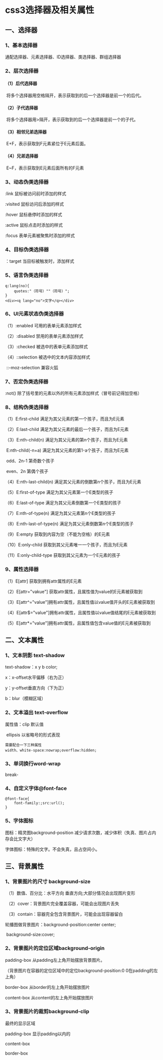 # css3选择器及相关属性

## 一、选择器

### 1、基本选择器

通配选择器、元素选择器、ID选择器、类选择器、群组选择器

### 2、层次选择器

#### （1）后代选择器

​	将多个选择器用空格隔开，表示获取到的后一个选择器是前一个的后代。

#### （2）子代选择器

​	将多个选择器用>隔开，表示获取到的后一个选择器是前一个的子代。

#### （3）相邻兄弟选择器

​	E+F，表示获取到F元素紧位于E元素后面。

#### （4）兄弟选择器

​	E~F，表示获取到E元素后面所有的F元素

### 3、动态伪类选择器

:link 鼠标被访问前时添加的样式

:visited 鼠标访问后添加的样式

:hover 鼠标悬停时添加的样式

:active 鼠标点击时添加的样式

:focus 表单元素被聚焦时添加的样式

### 4、目标伪类选择器

：target 当目标被触发时，添加样式

### 5、语言伪类选择器

```
q:lang(no){
	quotes:"（符号）""（符号）";
}
<div><q lang="no">文字</q></div>
```

### 6、UI元素状态伪类选择器

（1）:enabled 可用的表单元素添加样式

（2）:disabled 禁用的表单元素添加样式

（3）:checked 被选中的表单元素添加样式

（4）::selection 被选中的文本内容添加样式

​	::-moz-selection 兼容火狐

### 7、否定伪类选择器

:not() 除了括号里的元素以外的所有元素添加样式（冒号前记得加空格）

### 8、结构伪类选择器

（1）E:first-child 满足为其父元素的第一个孩子，而且为E元素

（2）E:last-child 满足为其父元素的最后一个孩子，而且为E元素

（3）E:nth-child(n) 满足为其父元素的第n个孩子，而且为E元素

​	E:nth-child(-n+a) 满足为其父元素的第1-a个孩子，而且为E元素

​	odd、2n-1 第奇数个孩子

​	even、2n 第偶个孩子

（4）E:nth-last-child(n) 满足其父元素的倒数第n个孩子，而且为E元素

（5）E:first-of-type 满足为其父元素第一个E类型的孩子

（6）E:last-of-type 满足为其父元素倒数第一个E类型的孩子

（7）E:nth-of-type(n) 满足为其父元素第n个E类型的孩子

（8）E:nth-last-of-type(n) 满足为其父元素倒数第n个E类型的孩子

（9）E:empty 获取到内容为空（不能为空格）的E元素

（10）E:only-child 获取到其父元素唯一一个孩子，而且为E元素

（11）E:only-child-type 获取到其父元素为一个E元素的孩子

### 9、属性选择器

（1）E[attr] 获取到拥有attr属性的E元素

（2）E[attr="vakue"] 获取attr属性，且属性值为value的E元素被获取到

（3）E[attr^="value"]拥有attr属性，且属性值以value值开头的E元素被获取到

（4）E[attr$="value"]拥有attr属性，且属性值以value值结尾的E元素被获取到

（5）E[attr*="value"]拥有attr属性，且属性值包含value值的E元素被获取到

## 二、文本属性

### 1、文本阴影 text-shadow

text-shadow：x y b color;

x：x-offset水平偏移（右为正）

y：y-offset垂直方向（下为正）

b：blur（模糊区域）

### 2、文本溢出 text-overflow

属性值：clip 默认值

​		ellipsis 以省略号的形式表现

```
需要配合一下三种属性
width、white-space:nowrap;overflow:hidden;
```

### 3、单词换行word-wrap

break-

### 4、自定义字体@font-face

```
@font-face{
	font-family:;src:url();
}
```

### 5、字体图标

图标：精灵图background-position 减少请求次数，减少体积（失真、图片占内存会比文字大）

字体图标：特殊的文字。不会失真，且占空间小。

## 三、背景属性

### 1、背景图片的尺寸 background-size

​	（1）数值、百分比：水平方向	垂直方向;大部分情况会出现图片变形

​	（2）cover：背景图片完全覆盖容器，可能会出现图片丢失

​	（3）contain：容器完全包含背景图片，可能会出现容器留白

轮播图做背景图片：background-position:center center;

​				background-size:cover;

### 2、背景图片的定位区域background-origin

padding-box 从padding左上角开始摆放背景图片。

（背景图片在容器的定位区域中的定位background-position:0 0在padding的左上角）

border-box 从border的左上角开始摆放图片

content-box 从content的左上角开始摆放图片

### 3、背景图片的裁剪background-clip

最终的显示区域

padding-box 显示padding以内的

content-box

border-box





















